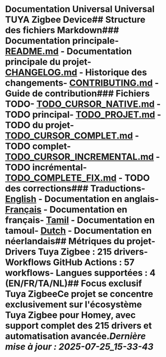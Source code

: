 # Documentation Universal Universal TUYA Zigbee Device## Structure des fichiers Markdown### Documentation principale- [README.md](README.md) - Documentation principale du projet- [CHANGELOG.md](CHANGELOG.md) - Historique des changements- [CONTRIBUTING.md](CONTRIBUTING.md) - Guide de contribution### Fichiers TODO- [TODO_CURSOR_NATIVE.md](todo/TODO_CURSOR_NATIVE.md) - TODO principal- [TODO_PROJET.md](todo/TODO_PROJET.md) - TODO du projet- [TODO_CURSOR_COMPLET.md](todo/TODO_CURSOR_COMPLET.md) - TODO complet- [TODO_CURSOR_INCREMENTAL.md](todo/TODO_CURSOR_INCREMENTAL.md) - TODO incrémental- [TODO_COMPLETE_FIX.md](todo/TODO_COMPLETE_FIX.md) - TODO des corrections### Traductions- [English](locales/en.md) - Documentation en anglais- [Français](locales/fr.md) - Documentation en français- [Tamil](locales/ta.md) - Documentation en tamoul- [Dutch](locales/nl.md) - Documentation en néerlandais## Métriques du projet- **Drivers Tuya Zigbee** : 215 drivers- **Workflows GitHub Actions** : 57 workflows- **Langues supportées** : 4 (EN/FR/TA/NL)## Focus exclusif Tuya ZigbeeCe projet se concentre exclusivement sur l'écosystème Tuya Zigbee pour Homey, avec support complet des 215 drivers et automatisation avancée.*Dernière mise à jour : 2025-07-25_15-33-43*